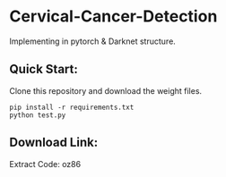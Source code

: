 # Cervical-Cancer-Detection

Implementing in pytorch & Darknet structure.

## Quick Start:
Clone this repository and download the weight files.
```
pip install -r requirements.txt
python test.py
```

## Download Link:
[BaiduYunpan Link]: (https://pan.baidu.com/s/1V0tasXPhyut5q8KiMRlL3w)
Extract Code: oz86